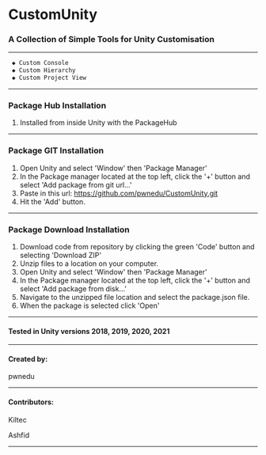 # CustomUnity #

### A Collection of Simple Tools for Unity Customisation ###

---

```txt
 ◆ Custom Console
 ◆ Custom Hierarchy
 ◆ Custom Project View
```

---

### Package Hub Installation ###

1. Installed from inside Unity with the PackageHub

---

### Package GIT Installation ###

1. Open Unity and select 'Window' then 'Package Manager'
2. In the Package manager located at the top left, click the '+' button and select 'Add package from git url...'
3. Paste in this url: https://github.com/pwnedu/CustomUnity.git
4. Hit the 'Add' button.

---

### Package Download Installation ###

1. Download code from repository by clicking the green 'Code' button and selecting 'Download ZIP' 
2. Unzip files to a location on your computer.
3. Open Unity and select 'Window' then 'Package Manager'
4. In the Package manager located at the top left, click the '+' button and select 'Add package from disk...'
5. Navigate to the unzipped file location and select the package.json file.
6. When the package is selected click 'Open'

---

#### Tested in Unity versions 2018, 2019, 2020, 2021 #### 

---

#### Created by: #### 

pwnedu

---

#### Contributors: #### 

Kiltec

Ashfid

---
